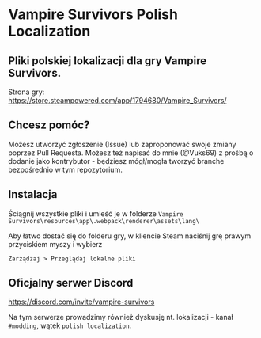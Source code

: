 # Vampire Survivors Polish Localization

## Pliki polskiej lokalizacji dla gry Vampire Survivors.

Strona gry: https://store.steampowered.com/app/1794680/Vampire_Survivors/

## Chcesz pomóc?

Możesz utworzyć zgłoszenie (Issue) lub zaproponować swoje zmiany poprzez Pull Requesta.
Możesz też napisać do mnie (@Vuks69) z prośbą o dodanie jako kontrybutor - będziesz mógł/mogła tworzyć branche bezpośrednio w tym repozytorium.

## Instalacja

Ściągnij wszystkie pliki i umieść je w folderze `Vampire Survivors\resources\app\.webpack\renderer\assets\lang\`

Aby łatwo dostać się do folderu gry, w kliencie Steam naciśnij grę prawym przyciskiem myszy i wybierz

`Zarządzaj > Przeglądaj lokalne pliki`

## Oficjalny serwer Discord

https://discord.com/invite/vampire-survivors

Na tym serwerze prowadzimy również dyskusję nt. lokalizacji - kanał `#modding`, wątek `polish localization`.
